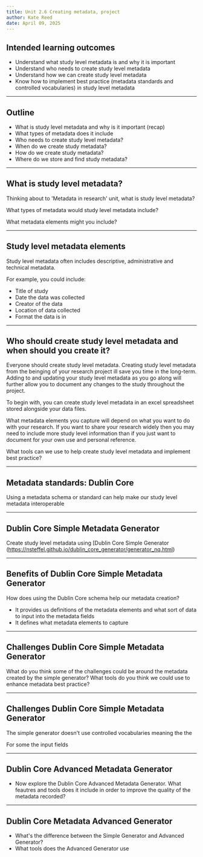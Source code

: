 ```yaml
---
title: Unit 2.6 Creating metadata, project
author: Kate Reed
date: April 09, 2025
---
```


## Intended learning outcomes 

- Understand what study level metadata is and why it is important
- Understand who needs to create study level metadata
- Understand how we can create study level metadata
- Know how to implement best practice (metadata standards and controlled vocabularies) in study level metadata

---
## Outline

- What is study level metadata and why is it important (recap)
- What types of metadata does it include
- Who needs to create study level metadata?
- When do we create study metadata?
- How do we create study metadata?
- Where do we store and find study metadata?

---
## What is study level metadata?

Thinking about to 'Metadata in research' unit, what is study level metadata?

What types of metadata would study level metadata include? 

What metadata elements might you include?

---
## Study level metadata elements

Study level metadata often includes descriptive, administrative and technical metadata.

For example, you could include: 

- Title of study
- Date the data was collected
- Creator of the data
- Location of data collected
- Format the data is in

---
## Who should create study level metadata and when should you create it?

Everyone should create study level metadata. Creating study level metadata from the beinging of your research project ill save you time in the long-term. Adding to and updating your study level metadata as you go along will further allow you to document any changes to the study throughout the project.

To begin with, you can create study level metadata in an excel spreadsheet stored alongside your data files.

What metadata elements you capture will depend on what you want to do with your research. If you want to share your research widely then you may need to include more study level information than if you just want to document for your own use and personal reference.

What tools can we use to help create study level metadata and implement best practice?

---
## Metadata standards: Dublin Core

Using a metadata schema or standard can help make our study level metadata interoperable 

---
## Dublin Core Simple Metadata Generator
Create study level metadata using [Dublin Core Simple Generator (https://nsteffel.github.io/dublin_core_generator/generator_nq.html)

---
## Benefits of Dublin Core Simple Metadata Generator 

How does using the Dublin Core schema help our metadata creation?

- It provides us definitions of the metadata elements and what sort of data to input into the metadata fields
- It defines what metadata elements to capture 

---
## Challenges Dublin Core Simple Metadata Generator

What do you think some of the challenges could be around the metadata created by the simple generator?
What tools do you think we could use to enhance metadata best practice?

---
## Challenges Dublin Core Simple Metadata Generator

The simple generator doesn't use controlled vocabularies meaning the the 

For some the input fields 

---
## Dublin Core Advanced Metadata Generator


- Now explore the Dublin Core Advanced Metadata Generator. What feautres and tools does it include in order to improve the quality of the metadata recorded?

---
## Dublin Core Metadata Advanced Generator
- What's the difference between the Simple Generator and Advanced Generator?
- What tools does the Advanced Generator use
